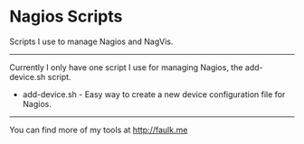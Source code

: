 Nagios Scripts
========

Scripts I use to manage Nagios and NagVis.

---
Currently I only have one script I use for managing Nagios, the add-device.sh script.

* add-device.sh - Easy way to create a new device configuration file for Nagios.


***
You can find more of my tools at http://faulk.me